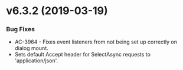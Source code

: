# v6.3.2 (2019-03-19)
### Bug Fixes
* AC-3964 - Fixes event listeners from not being set up correctly on dialog mount.
* Sets default Accept header for SelectAsync requests to 'application/json'.
